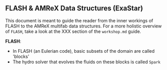 ## FLASH & AMReX Data Structures (ExaStar)

This document is meant to guide the reader from the inner workings of FLASH to the AMReX multifab data structures.  For a more holistic overview of `FLASH`, take a look at the XXX section of the `workshop.md` guide.

**FLASH**:

* In FLASH (an Eulerian code), basic subsets of the domain are called 'blocks'  
* The hydro solver that evolves the fluids on these blocks is called `Spark` 
